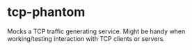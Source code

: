 # tcp-phantom
Mocks a TCP traffic generating service. Might be handy when working/testing interaction with TCP clients or servers.
